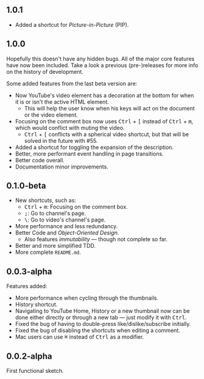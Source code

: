 ## 1.0.1

- Added a shortcut for *Picture-in-Picture* (PIP).

## 1.0.0

Hopefully this doesn't have any hidden bugs. All of the major core features have now been included. Take a look a previous (pre-)releases for more info on the history of development.

Some added features from the last beta version are:

- Now YouTube's video element has a decoration at the bottom for when it is or isn't the active HTML element.
    - This will help the user know when his keys will act on the document or the video element.
- Focusing on the comment box now uses <kbd>Ctrl</kbd> + <kbd>[</kbd> instead of <kbd>Ctrl</kbd> + <kbd>m</kbd>, which would conflict with muting the video.
    - <kbd>Ctrl</kbd> + <kbd>[</kbd> conflicts with a spherical video shortcut, but that will be solved in the future with #55.
- Added a shortcut for toggling the expansion of the description.
- Better, more performant event handling in page transitions.
- Better code overall.
- Documentation minor improvements.

## 0.1.0-beta

- New shortcuts, such as:
    - <kbd>Ctrl</kbd> + <kbd>m</kbd>: Focusing on the comment box.
    - <kbd>;</kbd>: Go to channel's page.
    - <kbd>\\</kbd>: Go to video's channel's page.
- More performance and less redundancy.
- Better Code and *Object-Oriented Design*.
    - Also features *immutability* &mdash; though not complete so far.
- Better and more simplified TDD.
- More complete `README.md`.

## 0.0.3-alpha

Features added:

- More performance when cycling through the thumbnails.
- History shortcut.
- Navigating to YouTube Home, History or a new thumbnail now can be done either directly or through a new tab &mdash; just modify it with <kbd>Ctrl</kbd>.
- Fixed the bug of having to double-press like/dislike/subscribe initially.
- Fixed the bug of disabling the shortcuts when editing a comment.
- Mac users can use <kbd>⌘</kbd> instead of <kbd>Ctrl</kbd> as a modifier.

## 0.0.2-alpha

First functional sketch.